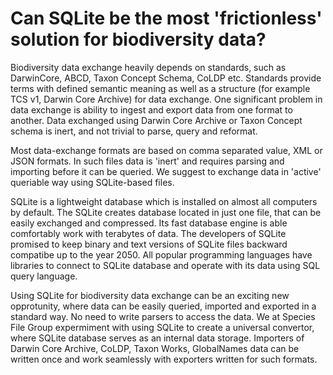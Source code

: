 # Can SQLite be the most 'frictionless' solution for biodiversity data?

Biodiversity data exchange heavily depends on standards, such as DarwinCore, ABCD, Taxon Concept Schema, CoLDP etc.
Standards provide terms with defined semantic meaning as well as a structure (for example TCS v1, Darwin Core Archive) for data exchange.
One significant problem in data exchange is ability to ingest and export data from one format to another.
Data exchanged using Darwin Core Archive or Taxon Concept schema is inert, and not trivial to parse, query and reformat.

Most data-exchange formats are based on comma separated value, XML or JSON formats.
In such files data is 'inert' and requires parsing and importing before it can be queried.
We suggest to exchange data in 'active' queriable way using SQLite-based files.

SQLite is a lightweight database which is installed on almost all computers by default.
The SQLite creates database located in just one file, that can be easily exchanged and compressed.
Its fast database engine is able comfortably work with terabytes of data.
The developers of SQLite promised to keep binary and text versions of SQLite files backward compatibe up to the year 2050.
All popular programming languages have libraries to connect to SQLite database and operate with its data using SQL query language.

Using SQLite for biodiversity data exchange can be an exciting new opprotunity, where data can be easily queried, imported and exported in a standard way.
No need to write parsers to access the data.
We at Species File Group expermiment with using SQLite to create a universal convertor, where SQLite database serves as an internal data storage.
Importers of Darwin Core Archive, CoLDP, Taxon Works, GlobalNames data can be written once and work seamlessly with exporters written for such formats.



